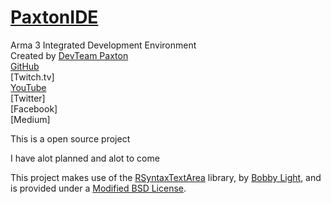 # [PaxtonIDE](https://github.com/pAxton-/PaxtonIDE)
Arma 3 Integrated Development Environment<br>
Created by [DevTeam Paxton](www.devteampaxton.com)<br>
[GitHub](https://github.com/pAxton-)<br>
[Twitch.tv]<br>
[YouTube](https://www.youtube.com/channel/UCwiq0V-6VG6SPsHnf0Ou4sw)<br>
[Twitter]<br>
[Facebook]<br>
[Medium]<br>

This is a open source project

I have alot planned and alot to come

This project makes use of the [RSyntaxTextArea](https://github.com/bobbylight/RSyntaxTextArea) library, by [Bobby Light](https://github.com/bobbylight), and is provided under a [Modified BSD License](./src/main/resources/RSyntaxTextArea.License.txt).

